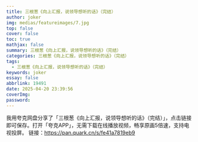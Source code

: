 ```yaml
---
title: 三根葱《向上汇报，说领导想听的话》（完结）
author: joker
img: medias/featureimages/7.jpg
top: false
cover: false
toc: true
mathjax: false
summary: 三根葱《向上汇报，说领导想听的话》（完结）
categories: 三根葱《向上汇报，说领导想听的话》（完结）
tags:
  - 三根葱《向上汇报，说领导想听的话》（完结）
keywords: joker
essay: false
abbrlink: 19491
date: 2025-04-20 23:39:56
coverImg:
password:
---
```


我用夸克网盘分享了「三根葱《向上汇报，说领导想听的话》（完结）」，点击链接即可保存。打开「夸克APP」，无需下载在线播放视频，畅享原画5倍速，支持电视投屏。
链接：https://pan.quark.cn/s/fe41a7819eb9
